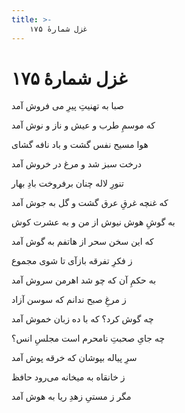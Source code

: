 ```yaml
---
title: >-
    غزل شمارهٔ ۱۷۵
---
```

# غزل شمارهٔ ۱۷۵

<div class="b" id="bn1"><div class="m1"><p>صبا به تهنیتِ پیرِ می فروش آمد</p></div>
<div class="m2"><p>که موسمِ طرب و عیش و ناز و نوش آمد</p></div></div>
<div class="b" id="bn2"><div class="m1"><p>هوا مسیح نفس گشت و باد نافه گشای</p></div>
<div class="m2"><p>درخت سبز شد و مرغ در خروش آمد</p></div></div>
<div class="b" id="bn3"><div class="m1"><p>تنورِ لاله چنان برفروخت بادِ بهار</p></div>
<div class="m2"><p>که غنچه غرقِ عرق گشت و گل به جوش آمد</p></div></div>
<div class="b" id="bn4"><div class="m1"><p>به گوشِ هوش نیوش از من و به عشرت کوش</p></div>
<div class="m2"><p>که این سخن سحر از هاتفم به گوش آمد</p></div></div>
<div class="b" id="bn5"><div class="m1"><p>ز فکرِ تفرقه بازآی تا شوی مجموع</p></div>
<div class="m2"><p>به حکمِ آن که چو شد اهرمن سروش آمد</p></div></div>
<div class="b" id="bn6"><div class="m1"><p>ز مرغِ صبح ندانم که سوسن آزاد</p></div>
<div class="m2"><p>چه گوش کرد؟ که با ده زبان خموش آمد</p></div></div>
<div class="b" id="bn7"><div class="m1"><p>چه جایِ صحبتِ نامحرم است مجلسِ انس؟</p></div>
<div class="m2"><p>سرِ پیاله بپوشان که خرقه پوش آمد</p></div></div>
<div class="b" id="bn8"><div class="m1"><p>ز خانقاه به میخانه می‌رود حافظ</p></div>
<div class="m2"><p>مگر ز مستیِ زهدِ ریا به هوش آمد</p></div></div>
